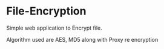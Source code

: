 # File-Encryption
Simple web application to Encrypt file.

Algorithm used are AES, MD5 along with Proxy re encryption
